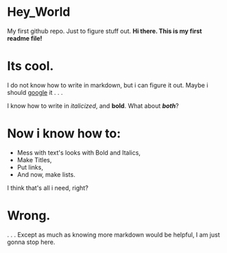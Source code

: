 # Hey_World
My first github repo. Just to figure stuff out.
**Hi there. This is my first readme file!**
# Its cool.
I do not know how to write in markdown, but i can figure it out. Maybe i should [google](http:/www.google.com) it . . . 

I know how to write in _italicized_, and **bold**. What about _**both**_?

# Now i know how to:
* Mess with text's looks with Bold and Italics,
* Make Titles,
* Put links,
* And now, make lists.

I think that's all i need, right?
# **Wrong**.
 . . . Except as much as knowing more markdown would be helpful, I am just gonna stop here.
